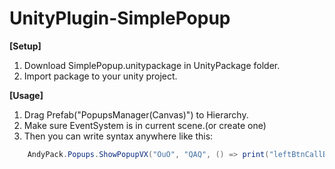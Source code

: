 # UnityPlugin-SimplePopup
**[Setup]**
1. Download SimplePopup.unitypackage in UnityPackage folder.
2. Import package to your unity project.


**[Usage]**
1. Drag Prefab("PopupsManager(Canvas)") to Hierarchy.
2. Make sure EventSystem is in current scene.(or create one)
3. Then you can write syntax anywhere like this:
```csharp
    AndyPack.Popups.ShowPopupVX("OuO", "QAQ", () => print("leftBtnCallBackMsg"), () => print("rightBtnCallBackMsg"));
```
